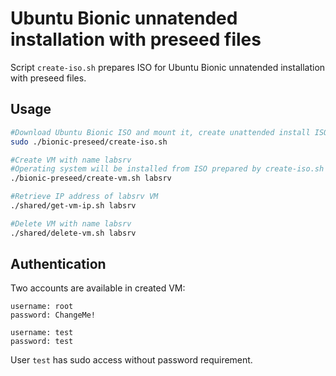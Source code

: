 # Ubuntu Bionic unnatended installation with preseed files

Script `create-iso.sh` prepares ISO for Ubuntu Bionic unnatended installation with preseed files.  

## Usage
```bash
#Download Ubuntu Bionic ISO and mount it, create unattended install ISO afterwards
sudo ./bionic-preseed/create-iso.sh

#Create VM with name labsrv
#Operating system will be installed from ISO prepared by create-iso.sh script
./bionic-preseed/create-vm.sh labsrv

#Retrieve IP address of labsrv VM
./shared/get-vm-ip.sh labsrv

#Delete VM with name labsrv
./shared/delete-vm.sh labsrv
```

## Authentication
Two accounts are available in created VM:
```
username: root
password: ChangeMe!

username: test
password: test
```
User `test` has sudo access without password requirement.
